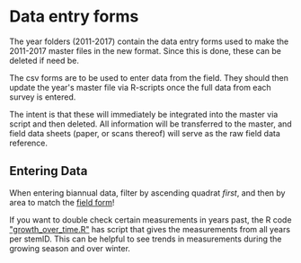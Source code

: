 # Data entry forms

The year folders (2011-2017) contain the data entry forms used to make the 2011-2017 master files in the new format. Since this is done, these can be deleted if need be.

The csv forms are to be used to enter data from the field. They should then update the year's master file via R-scripts once the full data from each survey is entered.

The intent is that these will immediately be integrated into the master via script and then deleted. All information will be transferred to the master, and field data sheets (paper, or scans thereof) will serve as the raw field data reference.

## Entering Data

When entering biannual data, filter by ascending quadrat _first_, and then by area to match the [field form](https://github.com/SCBI-ForestGEO/Dendrobands/blob/master/resources/field_forms/field_form_biannual.xlsx)!

If you want to double check certain measurements in years past, the R code ["growth_over_time.R"](https://github.com/SCBI-ForestGEO/Dendrobands/tree/master/Rscripts/analysis) has script that gives the measurements from all years per stemID. This can be helpful to see trends in measurements during the growing season and over winter.
